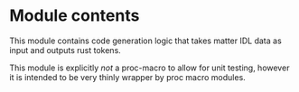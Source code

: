 # Module contents

This module contains code generation logic that
takes matter IDL data as input and outputs rust tokens.

This module is explicitly *not* a proc-macro to allow
for unit testing, however it is intended to be very
thinly wrapper by proc macro modules.
